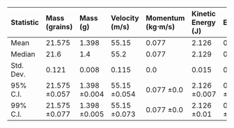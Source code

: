 | Statistic   | Mass (grains)   | Mass (g)     | Velocity (m/s)   | Momentum (kg⋅m/s)   | Kinetic Energy (J)   | Efficiency   |
|:------------|:----------------|:-------------|:-----------------|:--------------------|:---------------------|:-------------|
| Mean        | 21.575          | 1.398        | 55.15            | 0.077               | 2.126                | 0.338        |
| Median      | 21.6            | 1.4          | 55.2             | 0.077               | 2.129                | 0.339        |
| Std. Dev.   | 0.121           | 0.008        | 0.115            | 0.0                 | 0.015                | 0.002        |
| 95% C.I.    | 21.575 ±0.057   | 1.398 ±0.004 | 55.15 ±0.054     | 0.077 ±0.0          | 2.126 ±0.007         | 0.338 ±0.001 |
| 99% C.I.    | 21.575 ±0.077   | 1.398 ±0.005 | 55.15 ±0.073     | 0.077 ±0.0          | 2.126 ±0.01          | 0.338 ±0.002 |